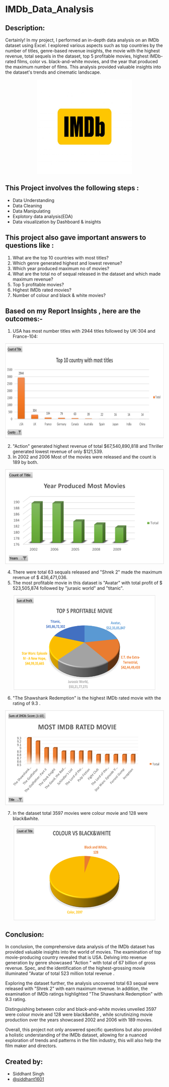 # IMDb_Data_Analysis
## Description:
Certainly! In my project, I performed an in-depth data analysis on an IMDb dataset using Excel. I explored various aspects such as top countries by the number of titles, genre-based revenue insights, the movie with the highest revenue, total sequels in the dataset, top 5 profitable movies, highest IMDb-rated films, color vs. black-and-white movies, and the year that produced the maximum number of films. This analysis provided valuable insights into the dataset's trends and cinematic landscape.
<p align="center">
  <img width="300" height="300" src="https://github.com/siddhant1601/IMDb-Graphs/blob/main/imdb%20logo.jpg">
</p>

## This Project involves the following steps :
- Data Understanding 
- Data Cleaning
- Data Manipulating
- Explotory data analysis(EDA)
- Data visualization by Dashboard & insights

## This project also gave important answers to questions like :
1. What are the top 10 countries with most titles?
2. Which genre generated highest and lowest revenue?
3. Which year produced maximum no of movies?
4. What are the total no of sequal released in the dataset and which made maximum revenue?
5. Top 5 profitable movies?
6. Highest IMDb rated movies?
7. Number of colour and black & white movies?

## Based on my Report Insights , here are the outcomes:-
1. USA has most number titles with 2944 titles followed by UK-304 and France-104:
<p align="center">
  <img width="600" height="300" src="https://github.com/siddhant1601/IMDb-Graphs/blob/main/Most%20title.png">
</p>

2. "Action" generated highest revenue of total $67,540,890,818 and Thriller generated lowest revenue of only $121,539.
3. In 2002 and 2006 Most of the movies were released and the count is 189 by both.
<p align="center">
  <img width="550" height="300" src="https://github.com/siddhant1601/IMDb-Graphs/blob/main/years.png">
</p>

4. There were total 63 sequals released and "Shrek 2" made the maximum revenue of $ 436,471,036.
5. The most profitable movie in this dataset is "Avatar" with total profit of $ 523,505,874 followed by "jurasic world" and "titanic".
<p align="center">
  <img width="450" height="300" src="https://github.com/siddhant1601/IMDb-Graphs/blob/main/top%205%20profitable.png">
</p>

6. "The Shawshank Redemption" is the highest IMDb rated movie with the rating of 9.3 .
<p align="center">
  <img width="550" height="300" src="https://github.com/siddhant1601/IMDb-Graphs/blob/main/Most%20IMDB%20rated%20movie.png">
</p>

7. In the dataset total 3597 movies were colour movie and 128 were black&white.
<p align="center">
  <img width="450" height="300" src="https://github.com/siddhant1601/IMDb-Graphs/blob/main/colour%20and%20black%26white.png">
</p>

## Conclusion:
In conclusion, the comprehensive data analysis of the IMDb dataset has provided valuable insights into the world of movies. The examination of top movie-producing country revealed that is USA. Delving into revenue generation by genre showcased "Action " with total of 67 billion of gross revenue. Spec, and the identification of the highest-grossing movie illuminated "Avatar of total 523 million total revenue .

Exploring the dataset further, the analysis uncovered total 63 sequal were released with "Shrek 2" with earn maximum revenue. In addition, the examination of IMDb ratings highlighted "The Shawshank Redemption" with 9.3 rating.

Distinguishing between color and black-and-white movies unveiled 3597 were colour movie and 128 were black&white , while scrutinizing movie production over the years showcased 2002 and 2006 with 189 movies.

Overall, this project not only answered specific questions but also provided a holistic understanding of the IMDb dataset, allowing for a nuanced exploration of trends and patterns in the film industry, this will also help the film maker and directors.

## Created by:
- Siddhant Singh
- [@siddhant1601](https://github.com/siddhant1601)







